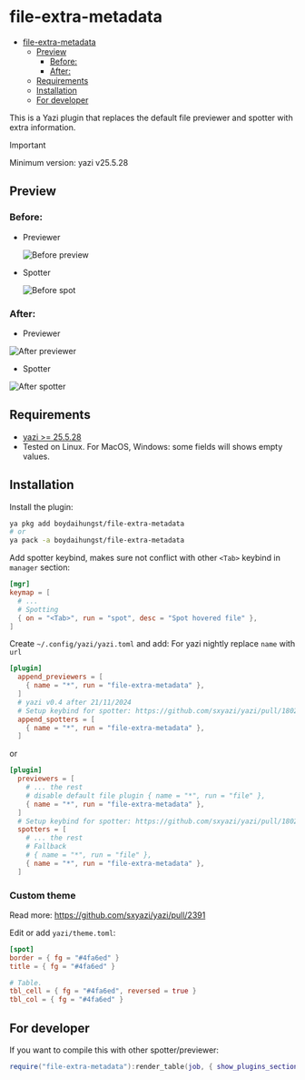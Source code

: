 # file-extra-metadata

<!--toc:start-->

- [file-extra-metadata](#file-extra-metadata)
  - [Preview](#preview)
    - [Before:](#before)
    - [After:](#after)
  - [Requirements](#requirements)
  - [Installation](#installation)
  - [For developer](#for-developer)
  <!--toc:end-->

This is a Yazi plugin that replaces the default file previewer and spotter with extra information.

> [!IMPORTANT]
> Minimum version: yazi v25.5.28

## Preview

### Before:

- Previewer

  ![Before preview](statics/2024-11-17-12-06-24.png)

- Spotter

  ![Before spot](statics/2024-11-21-04-19-01.png)

### After:

- Previewer

![After previewer](statics/2024-11-21-05-27-48.png)

- Spotter

![After spotter](statics/2024-11-21-05-29-50.png)

## Requirements

- [yazi >= 25.5.28](https://github.com/sxyazi/yazi)
- Tested on Linux. For MacOS, Windows: some fields will shows empty values.

## Installation

Install the plugin:

```sh
ya pkg add boydaihungst/file-extra-metadata
# or
ya pack -a boydaihungst/file-extra-metadata
```

Add spotter keybind, makes sure not conflict with other `<Tab>` keybind in
`manager` section:

```toml
[mgr]
keymap = [
  # ...
  # Spotting
  { on = "<Tab>", run = "spot", desc = "Spot hovered file" },
]
```

Create `~/.config/yazi/yazi.toml` and add:
For yazi nightly replace `name` with `url`

```toml
[plugin]
  append_previewers = [
    { name = "*", run = "file-extra-metadata" },
  ]
  # yazi v0.4 after 21/11/2024
  # Setup keybind for spotter: https://github.com/sxyazi/yazi/pull/1802
  append_spotters = [
    { name = "*", run = "file-extra-metadata" },
  ]
```

or

```toml
[plugin]
  previewers = [
    # ... the rest
    # disable default file plugin { name = "*", run = "file" },
    { name = "*", run = "file-extra-metadata" },
  ]
  # Setup keybind for spotter: https://github.com/sxyazi/yazi/pull/1802
  spotters = [
    # ... the rest
    # Fallback
    # { name = "*", run = "file" },
    { name = "*", run = "file-extra-metadata" },
  ]
```

### Custom theme

Read more: https://github.com/sxyazi/yazi/pull/2391

Edit or add `yazi/theme.toml`:

```toml
[spot]
border = { fg = "#4fa6ed" }
title = { fg = "#4fa6ed" }

# Table.
tbl_cell = { fg = "#4fa6ed", reversed = true }
tbl_col = { fg = "#4fa6ed" }
```

## For developer

If you want to compile this with other spotter/previewer:

```lua
require("file-extra-metadata"):render_table(job, { show_plugins_section = true })
```
